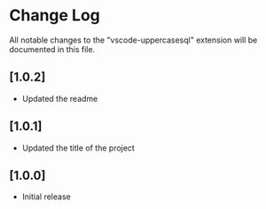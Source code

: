 # Change Log

All notable changes to the "vscode-uppercasesql" extension will be documented in this file.


## [1.0.2]

- Updated the readme

## [1.0.1]

- Updated the title of the project

## [1.0.0]

- Initial release